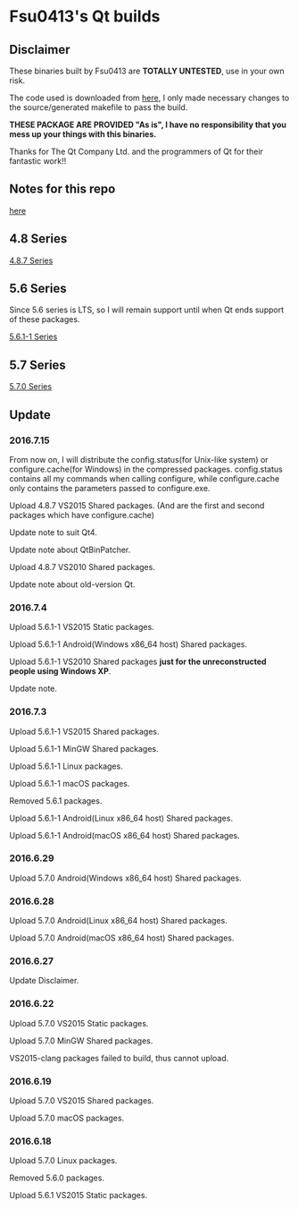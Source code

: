 # Fsu0413's Qt builds

## Disclaimer

These binaries built by Fsu0413 are __TOTALLY UNTESTED__, use in your own risk.

The code used is downloaded from [here](http://download.qt.io), I only made necessary changes to the source/generated makefile to pass the build.

__THESE PACKAGE ARE PROVIDED "As is", I have no responsibility that you mess up your things with this binaries.__

Thanks for The Qt Company Ltd. and the programmers of Qt for their fantastic work!!

## Notes for this repo

[here](notes.md)

## 4.8 Series
[4.8.7 Series](4.8.7-series.md)

## 5.6 Series
Since 5.6 series is LTS, so I will remain support until when Qt ends support of these packages.

[5.6.1-1 Series](5.6.1-1-series.md)

## 5.7 Series
[5.7.0 Series](5.7.0-series.md)

## Update

### 2016.7.15
From now on, I will distribute the config.status(for Unix-like system) or configure.cache(for Windows) in the compressed packages.
config.status contains all my commands when calling configure, while configure.cache only contains the parameters passed to configure.exe.

Upload 4.8.7 VS2015 Shared packages. (And are the first and second packages which have configure.cache)

Update note to suit Qt4.

Update note about QtBinPatcher.

Upload 4.8.7 VS2010 Shared packages.

Update note about old-version Qt.

### 2016.7.4
Upload 5.6.1-1 VS2015 Static packages.

Upload 5.6.1-1 Android(Windows x86_64 host) Shared packages.

Upload 5.6.1-1 VS2010 Shared packages __just for the unreconstructed people using Windows XP__.

Update note.

### 2016.7.3
Upload 5.6.1-1 VS2015 Shared packages.

Upload 5.6.1-1 MinGW Shared packages.

Upload 5.6.1-1 Linux packages.

Upload 5.6.1-1 macOS packages.

Removed 5.6.1 packages.

Upload 5.6.1-1 Android(Linux x86_64 host) Shared packages.

Upload 5.6.1-1 Android(macOS x86_64 host) Shared packages.

### 2016.6.29
Upload 5.7.0 Android(Windows x86_64 host) Shared packages.

### 2016.6.28
Upload 5.7.0 Android(Linux x86_64 host) Shared packages.

Upload 5.7.0 Android(macOS x86_64 host) Shared packages.

### 2016.6.27
Update Disclaimer.

### 2016.6.22
Upload 5.7.0 VS2015 Static packages.

Upload 5.7.0 MinGW Shared packages.

VS2015-clang packages failed to build, thus cannot upload.

### 2016.6.19
Upload 5.7.0 VS2015 Shared packages.

Upload 5.7.0 macOS packages.

### 2016.6.18
Upload 5.7.0 Linux packages.

Removed 5.6.0 packages.

Upload 5.6.1 VS2015 Static packages.
